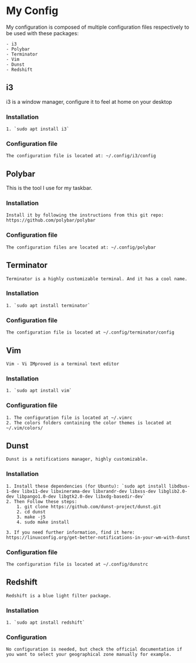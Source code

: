 # My Config

My configuration is composed of multiple configuration files respectively to be used with these packages:

	- i3
	- Polybar
	- Terminator
	- Vim
	- Dunst
	- Redshift

## i3

i3 is a window manager, configure it to feel at home on your desktop

### Installation
	
	1. `sudo apt install i3`

### Configuration file 

	The configuration file is located at: ~/.config/i3/config

## Polybar

This is the tool I use for my taskbar.


### Installation

	Install it by following the instructions from this git repo: https://github.com/polybar/polybar

### Configuration file 

	The configuration files are located at: ~/.config/polybar

## Terminator

	Terminator is a highly customizable terminal. And it has a cool name.

### Installation

	1. `sudo apt install terminator`

### Configuration file 

	The configuration file is located at ~/.config/terminator/config

## Vim

	Vim - Vi IMproved is a terminal text editor

### Installation

	1. `sudo apt install vim`

### Configuration file 

	1. The configuration file is located at ~/.vimrc
	2. The colors folders containing the color themes is located at ~/.vim/colors/

## Dunst

	Dunst is a notifications manager, highly customizable.

### Installation

	1. Install these dependencies (for Ubuntu): `sudo apt install libdbus-1-dev libx11-dev libxinerama-dev libxrandr-dev libxss-dev libglib2.0-dev libpango1.0-dev libgtk2.0-dev libxdg-basedir-dev`
	2. Then Follow these steps:
		1. git clone https://github.com/dunst-project/dunst.git
		2. cd dunst
		3. make -j5
		4. sudo make install

	3. If you need further information, find it here: https://linuxconfig.org/get-better-notifications-in-your-wm-with-dunst

### Configuration file

	The configuration file is located at ~/.config/dunstrc
	
## Redshift
	
	Redshift is a blue light filter package.
	
### Installation 

	1. `sudo apt install redshift`
	
### Configuration

	No configuration is needed, but check the official documentation if you want to select your geographical zone manually for example.
